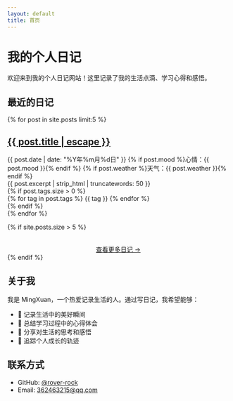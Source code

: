 ```yaml
---
layout: default
title: 首页
---
```


# 我的个人日记

欢迎来到我的个人日记网站！这里记录了我的生活点滴、学习心得和感悟。

## 最近的日记

<div class="post-list">
{% for post in site.posts limit:5 %}
  <article class="post-item">
    <h2><a href="{{ post.url | relative_url }}">{{ post.title | escape }}</a></h2>
    <div class="post-meta">
      <time datetime="{{ post.date | date_to_xmlschema }}">{{ post.date | date: "%Y年%m月%d日" }}</time>
      {% if post.mood %}<span class="post-mood">心情：{{ post.mood }}</span>{% endif %}
      {% if post.weather %}<span class="post-weather">天气：{{ post.weather }}</span>{% endif %}
    </div>
    <div class="post-excerpt">
      {{ post.excerpt | strip_html | truncatewords: 50 }}
    </div>
    {% if post.tags.size > 0 %}
      <div class="post-tags">
        {% for tag in post.tags %}
          <span class="tag">{{ tag }}</span>
        {% endfor %}
      </div>
    {% endif %}
  </article>
{% endfor %}
</div>

{% if site.posts.size > 5 %}
  <div style="text-align: center; margin-top: 2rem;">
    <a href="{{ '/archive/' | relative_url }}" class="more-posts">查看更多日记 →</a>
  </div>
{% endif %}

## 关于我

我是 MingXuan，一个热爱记录生活的人。通过写日记，我希望能够：

- 📝 记录生活中的美好瞬间
- 🎯 总结学习过程中的心得体会
- 💭 分享对生活的思考和感悟
- 🌱 追踪个人成长的轨迹

## 联系方式

- GitHub: [@rover-rock](https://github.com/rover-rock)
- Email: 362463215@qq.com
